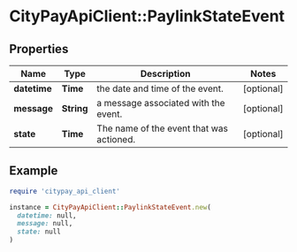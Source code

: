 # CityPayApiClient::PaylinkStateEvent

## Properties

| Name | Type | Description | Notes |
| ---- | ---- | ----------- | ----- |
| **datetime** | **Time** | the date and time of the event. | [optional] |
| **message** | **String** | a message associated with the event. | [optional] |
| **state** | **Time** | The name of the event that was actioned. | [optional] |

## Example

```ruby
require 'citypay_api_client'

instance = CityPayApiClient::PaylinkStateEvent.new(
  datetime: null,
  message: null,
  state: null
)
```

